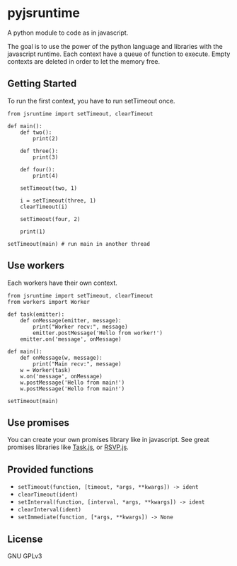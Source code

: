 # pyjsruntime

A python module to code as in javascript.

The goal is to use the power of the python language and libraries with the
javascript runtime. Each context have a queue of function to execute. Empty
contexts are deleted in order to let the memory free.

## Getting Started

To run the first context, you have to run setTimeout once.

    from jsruntime import setTimeout, clearTimeout

    def main():
        def two():
            print(2)

        def three():
            print(3)

        def four():
            print(4)

        setTimeout(two, 1)

        i = setTimeout(three, 1)
        clearTimeout(i)

        setTimeout(four, 2)

        print(1)

    setTimeout(main) # run main in another thread

## Use workers

Each workers have their own context.

    from jsruntime import setTimeout, clearTimeout
    from workers import Worker

    def task(emitter):
        def onMessage(emitter, message):
            print("Worker recv:", message)
            emitter.postMessage('Hello from worker!')
        emitter.on('message', onMessage)

    def main():
        def onMessage(w, message):
            print("Main recv:", message)
        w = Worker(task)
        w.on('message', onMessage)
        w.postMessage('Hello from main!')
        w.postMessage('Hello from main!')

    setTimeout(main)

## Use promises

You can create your own promises library like in javascript. See great promises
libraries like [Task.js](http://taskjs.org/), or
[RSVP.js](https://github.com/tildeio/rsvp.js).

## Provided functions

- `setTimeout(function, [timeout, *args, **kwargs]) -> ident`
- `clearTimeout(ident)`
- `setInterval(function, [interval, *args, **kwargs]) -> ident`
- `clearInterval(ident)`
- `setImmediate(function, [*args, **kwargs]) -> None`

## License

GNU GPLv3
